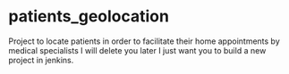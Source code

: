 # patients_geolocation
Project to locate patients in order to facilitate their home appointments by medical specialists
I will delete you later I just want you to build a new project in jenkins. 
